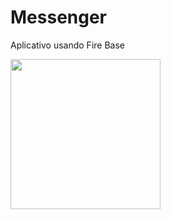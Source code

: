 # Messenger
Aplicativo usando Fire Base


<img src="https://raw.githubusercontent.com/hel11/Messeger/img-profile-png" width="240" heigth="240">
